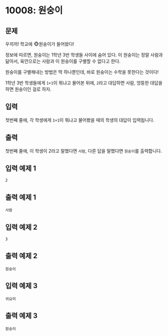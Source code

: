 # 10008: 원숭이

## 문제
우끼끼! 학교에 🐵원숭이가 들어왔다!

정보에 따르면, 원숭이는 1학년 3반 학생들 사이에 숨어 있다. 이 원숭이는 정말 사람과 닮아서, 육안으로는 사람과 이 원숭이를 구별할 수 없다고 한다.

원숭이를 구별해내는 방법은 딱 하나뿐인데, 바로 원숭이는 수학을 못한다는 것이다!

1학년 3반 학생들에게 `1+1`이 뭐냐고 물어본 뒤에, `2`라고 대답하면 사람, 엉뚱한 대답을 하면 원숭이인 걸로 하자.

## 입력
첫번째 줄에, 각 학생에게 `1+1`이 뭐냐고 물어봤을 때의 학생의 대답이 입력됩니다.

## 출력
첫번째 줄에, 이 학생이 2라고 말했다면 `사람`, 다른 답을 말했다면 `원숭이`를 출력합니다.

## 입력 예제 1
```
2
```

## 출력 예제 1
```
사람
```

## 입력 예제 2
```
3
```

## 출력 예제 2
```
원숭이
```

## 입력 예제 3
```
귀요미
```

## 출력 예제 3
```
원숭이
```
